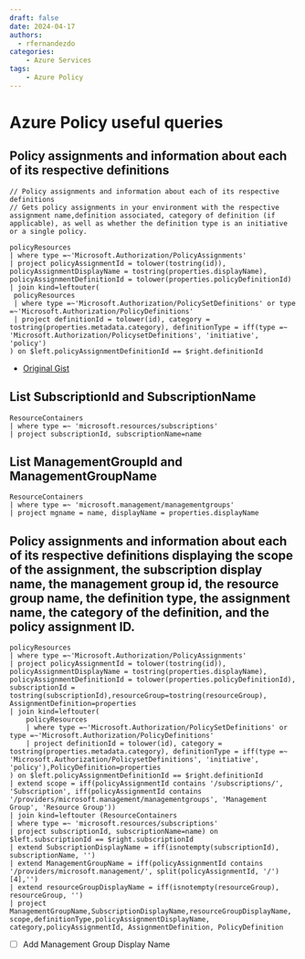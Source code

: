 ```yaml
---
draft: false
date: 2024-04-17
authors:
  - rfernandezdo
categories:
    - Azure Services
tags:
    - Azure Policy
---
```


# Azure Policy useful queries

## Policy assignments and information about each of its respective definitions

```kusto
// Policy assignments and information about each of its respective definitions
// Gets policy assignments in your environment with the respective assignment name,definition associated, category of definition (if applicable), as well as whether the definition type is an initiative or a single policy.

policyResources
| where type =~'Microsoft.Authorization/PolicyAssignments'
| project policyAssignmentId = tolower(tostring(id)), policyAssignmentDisplayName = tostring(properties.displayName), policyAssignmentDefinitionId = tolower(properties.policyDefinitionId)
| join kind=leftouter(
 policyResources
 | where type =~'Microsoft.Authorization/PolicySetDefinitions' or type =~'Microsoft.Authorization/PolicyDefinitions'
 | project definitionId = tolower(id), category = tostring(properties.metadata.category), definitionType = iff(type =~ 'Microsoft.Authorization/PolicysetDefinitions', 'initiative', 'policy')
) on $left.policyAssignmentDefinitionId == $right.definitionId
```

- [Original Gist](https://https://gist.github.com/timothywarner/8e5b6dea296f506871223883eb33059e)

## List SubscriptionId and SubscriptionName


```kusto
ResourceContainers
| where type =~ 'microsoft.resources/subscriptions'
| project subscriptionId, subscriptionName=name
```

## List ManagementGroupId and ManagementGroupName

```kusto
ResourceContainers
| where type =~ 'microsoft.management/managementgroups'
| project mgname = name, displayName = properties.displayName
```
## Policy assignments and information about each of its respective definitions displaying the scope of the assignment, the subscription display name, the management group id, the resource group name, the definition type, the assignment name, the category of the definition, and the policy assignment ID.

```kusto
policyResources
| where type =~'Microsoft.Authorization/PolicyAssignments'
| project policyAssignmentId = tolower(tostring(id)), policyAssignmentDisplayName = tostring(properties.displayName), policyAssignmentDefinitionId = tolower(properties.policyDefinitionId), subscriptionId = tostring(subscriptionId),resourceGroup=tostring(resourceGroup), AssignmentDefinition=properties
| join kind=leftouter(
    policyResources
    | where type =~'Microsoft.Authorization/PolicySetDefinitions' or type =~'Microsoft.Authorization/PolicyDefinitions'
    | project definitionId = tolower(id), category = tostring(properties.metadata.category), definitionType = iff(type =~ 'Microsoft.Authorization/PolicysetDefinitions', 'initiative', 'policy'),PolicyDefinition=properties
) on $left.policyAssignmentDefinitionId == $right.definitionId
| extend scope = iff(policyAssignmentId contains '/subscriptions/', 'Subscription', iff(policyAssignmentId contains '/providers/microsoft.management/managementgroups', 'Management Group', 'Resource Group'))
| join kind=leftouter (ResourceContainers
| where type =~ 'microsoft.resources/subscriptions'
| project subscriptionId, subscriptionName=name) on $left.subscriptionId == $right.subscriptionId
| extend SubscriptionDisplayName = iff(isnotempty(subscriptionId), subscriptionName, '')
| extend ManagementGroupName = iff(policyAssignmentId contains '/providers/microsoft.management/', split(policyAssignmentId, '/')[4],'')
| extend resourceGroupDisplayName = iff(isnotempty(resourceGroup), resourceGroup, '')
| project ManagementGroupName,SubscriptionDisplayName,resourceGroupDisplayName, scope,definitionType,policyAssignmentDisplayName, category,policyAssignmentId, AssignmentDefinition, PolicyDefinition
```

- [ ] Add Management Group Display Name